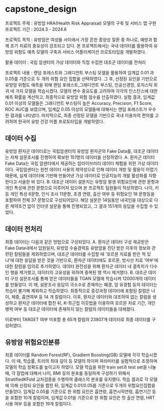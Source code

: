 # capstone_design
프로젝트 주제 : 유방암 HRA(Health Risk Appraisal) 모델의 구축 및 서비스 앱 구현
프로젝트 기간 : 2024.3 - 2024.6

프로젝트 목적 : 유방암은 여성들 사이에서 가장 흔한 종양성 질환 중 하나로, 예방과 함께 조기 치료의 중요성이 강조되고 있다. 본 프로젝트에서는 국내 데이터를 활용하여 유방암 위험도 예측 모델의 구축과 서비스 어플리케이션 프로토타입을 개발하였다.

활용 데이터 : 국립 암센터의 가상 데이터와 직접 수집한 대조군 데이터를 전처리

프로젝트 내용 : 랜덤 포레스트와 그래디언트 부스팅 모델을 활용하여 임계값 0.01 과 0.05를 기준으로 두 개의 위험 요인 집합을 선택하였다. 그 후, 선정된 요인을 기반으로 유방암 위험도 예측을 위해 랜덤 포레스트,그래디언트 부스팅, 인공신경망, 로지스틱 회귀 네 가지 모델을 학습시켰다. 모델의 변수 중요도를 고려하여 각각의 인스턴스에 대한 예측 확률을 계산하고, 최종적으로 유방암 위험 점수를 산출하였다. 실험 결과, 임계값 0.01 이상의 모델들은 그래디언트 부스팅이 높은 Accuracy, Precision, F1 Score, ROC AUC를 보였으며, 임계값 0.05 이상의 모델들에 대해서는 랜덤 포레스트가 우수한 결과를 나타냈다. 마지막으로, 최종 선정된 모델을 기반으로 국내 이용자의 편의를 고려하여 한국어 유방 건강 어플 프로토타입을 개발하였다. 

## 데이터 수집
 유방암 환자군 데이터로는 국립암센터의 유방암 환자군의 Fake Data를, 대조군 데이터는 자체 설문조사를 진행하여 확보한 151명의 데이터를 선정하였다.
A. 환자군 데이터
 Fake Data는 국립 암센터에서 제공하는 암라이브러리 데이터 체험을 위한 가상 데이터이다. 국립암센터는 원천 데이터 사용의 제약성으로 인해 데이터 개방 및 활용이 어렵기 때문에, 실제 데이터에 기반해 만들어낸 가상 데이터로 인공지능의 개발 활성화를 지향한다고 서술한 바 있다.
B. 대조군 데이터
 설문지는 유방암 발생 위험요인에 관한 문항과 개인 특성에 관한 문항으로 이루어져 있으며 본 프로젝트 팀원들이 작성하였다. 나이, 키 등 개인 특성 6문항, 인식 조사 11문항, 초경 연령, 출산 여부 등 위험요인 18 문항등을 포함하여 전체 37 문항으로 구성되어있다. 해당 설문은 14일동안 내국인을 대상으로 다른 제약조건 없이 인터넷 설문을 통해 진행되었고, 그 결과 151개의 응답을 수집할 수 있었다.
 
## 데이터 전처리
 최종 데이터는 다음과 같은 방법으로 구성되었다.
A. 환자군 데이터 구성 
 제공받은 Fake Data내에서 입원일자, 유방암 수술경력등 유방암을 진단 받은 이후의 정보와 관련된 칼럼들을 
제외하였으며, 대조군 데이터를 수집할 때 ‘호르몬 치료를 받은 적 있냐’에 대한 응답을 받은 것을 기반으로, 환자군 데이터에도 호르몬, 방사선 치료 ‘여부’에 대한 칼럼을 임의로 추가하였다.  데이터 완전성을 위해 환자군 데이터 내 결측치가 다수인 행을 제거했고, 데이터의 고유성을 위하여 중복된 행 역시 제거했다.
B.  대조군 데이터 구성 
 설문조사를 통해 얻은 데이터들을 TGAN 모델에 학습시켜 12000개의 데이터를 만들었다. 이 때, 설문조사 
응답이 극소수로 존재하는 폐경, 암 유경험 등의 데이터는 학습이 불가해 제외하고 학습하였다. 최종적으로 증강과정 데이터에 포함된 칼럼은 나이, 체중, 흡연여부 등 14 개 칼럼이다.
 이후, 환자군 데이터와 대조하여 없는 칼럼을 생성하고 환자군 데이터에 합친 뒤, K-최근접 이웃법을 이용하여 호르몬 치료 기간, 개인 병력 여부 등 대조군 데이터에 존재하지 않는 칼럼의 데이터들을 대체했다. 

 이로부터 TARGET 여부 미포함 총 65개 칼럼의 23807개 데이터로 최종 데이터를 구성하였다.

## 유방암 위험요인분류
  최종 데이터를 Random Forest(RF), Gradient Boosting(GB) 모델에 각각 학습시켰다. 이 때, 학습률, 트리의 최대 깊이 등 모델의 하이퍼 파라미터를 실험적으로 조정하며 모델의 학습 정확도를 높이고자 하였다.
  모델 학습을 위한 train set과 test set을 나눌 때, 각 칼럽에 대해서 나이, BMI 등의 분포를 동일하게 구성하기 위해서 StratifiedKFold 교차검증을 수행하여 클래스의 분포를 유지했다.
  학습 결과로 각 모델에 의해 선정되 요인을 합친 뒤, 임계값 0.01/0.05를 기준으로 두개의 위험요인집합을 만들었다. 임계값 0.05를 기준으로 한 위험 요인은 흡연량, 흡연시작연령, 흡연기간 등을 포함한 10개 칼럼이며, 임계값 0.01을 기준으로 한 위험 요인은 첫 출산 연령, HRT 사용 여부 등을 포함한 19개 칼럼이다.
